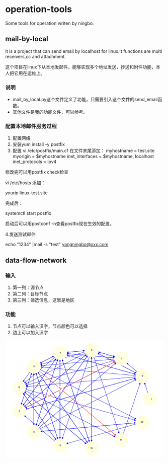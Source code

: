 # operation-tools

Some tools for operation writen by ningbo.

## mail-by-local

It is a project that can send email by localhost for linux.It functions are multi receivers,cc and attachment.

这个项目在linux下从本地发邮件，能够实现多个地址发送，抄送和附件功能，本人把它用在运维上。

### 说明

+ mail_by_local.py这个文件定义了功能，只需要引入这个文件的send_email函数。
+ 其他文件是我的功能文件，可以参考。

### 配置本地邮件服务过程

1. 配置网络
2. 安装yum install -y postfix
3. 配置
vi /etc/postfix/main.cf
在文件末尾添加：
myhostname = test.site
myorigin = $myhostname
inet_interfaces = $myhostname, localhost
inet_protocols = ipv4

修改完可以用postfix check检查

vi /etc/hosts
添加：

*yourip* linux-test.site

完成后：

systemctl start postfix

启动后可以用postconf -n查看postfix现在生效的配置。


4.发送测试邮件

echo "1234" |mail -s "test" yangningbo@xxx.com

## data-flow-network

### 输入

1. 第一列：源节点
2. 第二列：目标节点
3. 第三列：筛选信息，这里是地区

### 功能

1. 节点可以输入汉字，节点颜色可以选择
2. 边上可以加入汉字

![图](https://github.com/yangningbo666/operation-tools/blob/master/data-flow-network/network.png)

